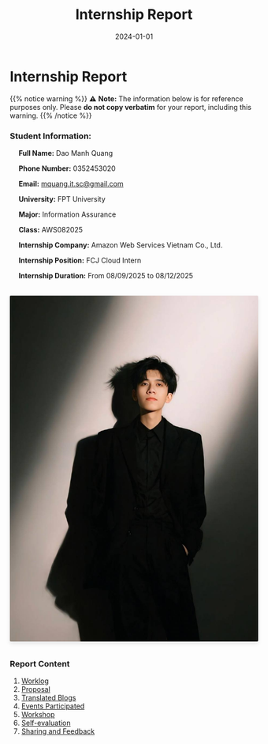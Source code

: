 ﻿---
title: "Internship Report"
date: "2024-01-01"
weight: 1
chapter: false
---

    
# Internship Report

{{% notice warning %}}
⚠️ **Note:** The information below is for reference purposes only. Please **do not copy verbatim** for your report, including this warning.
{{% /notice %}}

### Student Information:
&emsp; **Full Name:** Dao Manh Quang

&emsp; **Phone Number:** 0352453020 

&emsp; **Email:** mquang.it.sc@gmail.com

&emsp; **University:** FPT University

&emsp; **Major:** Information Assurance

&emsp; **Class:** AWS082025

&emsp; **Internship Company:** Amazon Web Services Vietnam Co., Ltd.

&emsp; **Internship Position:** FCJ Cloud Intern

&emsp; **Internship Duration:** From 08/09/2025 to 08/12/2025

<div style="text-align: center; margin: 2rem 0;">
  <img src="/images/avatar.png" alt="Your profile picture" style="width: 700px; height: 700px; border-radius: 2px; object-fit: cover; box-shadow: 0 4px 8px rgba(0,0,0,0.1);">
</div>

### Report Content

1.  [Worklog](1-Worklog/)
2.  [Proposal](2-Proposal/)
3.  [Translated Blogs](3-BlogsTranslated/)
4.  [Events Participated](4-EventParticipated/)
5.  [Workshop](5-Workshop/)
6.  [Self-evaluation](6-Self-evaluation/)
7.  [Sharing and Feedback](7-Feedback/)


